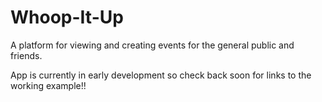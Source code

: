 # Whoop-It-Up
A platform for viewing and creating events for the general public and friends.

App is currently in early development so check back soon for links to the working example!!